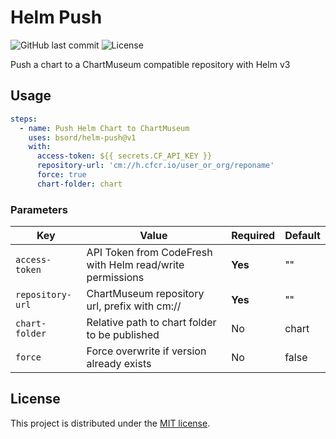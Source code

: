# Helm Push
![GitHub last commit](https://img.shields.io/github/last-commit/bsord/cf-helm-push.svg)
![License](https://img.shields.io/github/license/bsord/cf-helm-push.svg?style=flat)

Push a chart to a ChartMuseum compatible repository with Helm v3

## Usage
```yaml
steps:
  - name: Push Helm Chart to ChartMuseum
    uses: bsord/helm-push@v1
    with:
      access-token: ${{ secrets.CF_API_KEY }}
      repository-url: 'cm://h.cfcr.io/user_or_org/reponame'
      force: true
      chart-folder: chart
```

### Parameters

| Key | Value | Required | Default |
| ------------- | ------------- | ------------- | ------------- |
| `access-token` | API Token from CodeFresh with Helm read/write permissions | **Yes** | "" |
| `repository-url` | ChartMuseum repository url, prefix with cm:// | **Yes** | "" |
| `chart-folder` | Relative path to chart folder to be published| No | chart |
| `force` | Force overwrite if version already exists | No | false |

## License

This project is distributed under the [MIT license](LICENSE.md).
